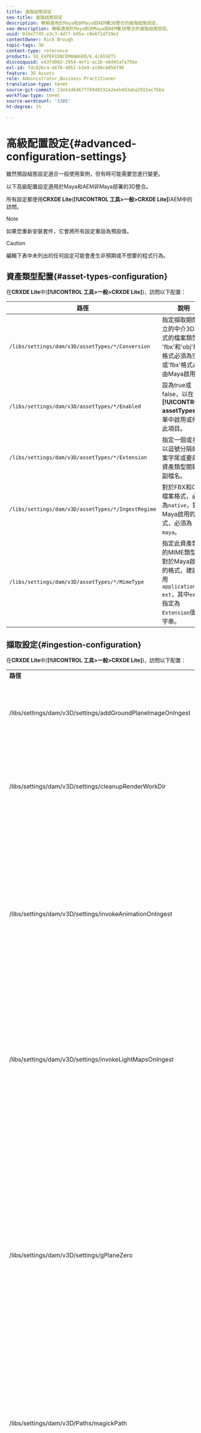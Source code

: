 ```yaml
---
title: 進階組態設定
seo-title: 進階組態設定
description: 瞭解適用於Maya和非Maya部AEM署3D整合的進階組態設定。
seo-description: 瞭解適用於Maya和非Maya部AEM署3D整合的進階組態設定。
uuid: 016e7745-e3c3-4d77-b95a-c0e671d719e2
contentOwner: Rick Brough
topic-tags: 3D
content-type: reference
products: SG_EXPERIENCEMANAGER/6.4/ASSETS
discoiquuid: e43fd002-2954-4ef1-ac2b-e8d45afa75be
exl-id: fdc82bca-e676-4052-b3e9-a198c685df96
feature: 3D Assets
role: Administrator,Business Practitioner
translation-type: tm+mt
source-git-commit: 13eb1d64677f6940332a2eeb4d3aba2915ac7bba
workflow-type: tm+mt
source-wordcount: '1385'
ht-degree: 1%

---
```


# 高級配置設定{#advanced-configuration-settings}

雖然預設組態設定適合一般使用案例，但有時可能需要您進行變更。

以下高級配置設定適用於Maya和AEM非Maya部署的3D整合。

所有設定都使用&#x200B;**CRXDE Lite**(**[!UICONTROL 工具>一般>CRXDE Lite]**)AEM中的訪問。

>[!NOTE]
>
>如果您重新安裝套件，它會將所有設定重設為預設值。

>[!CAUTION]
>
>編輯下表中未列出的任何設定可能會產生非預期或不想要的程式行為。

## 資產類型配置{#asset-types-configuration}

在&#x200B;**CRXDE Lite**&#x200B;中(**[!UICONTROL 工具>一般>CRXDE Lite]**)，訪問以下配置：

| 路徑 | 說明 |
|---|---|
| `/libs/settings/dam/v3D/assetTypes/*/Conversion` | 指定擷取期間建立的中介3D格式的檔案類型。 &#39;fbx&#39;和&#39;obj&#39;檔案格式必須為空，或&#39;fbx&#39;格式必須由Maya啟用。 |
| `/libs/settings/dam/v3D/assetTypes/*/Enabled` | 設為true或false，以在&#x200B;**[!UICONTROL assetTypes]**&#x200B;清單中啟用或停用此項目。 |
| `/libs/settings/dam/v3D/assetTypes/*/Extension` | 指定一個或多個以逗號分隔的檔案字尾或要與此資產類型關聯的副檔名。 |
| `/libs/settings/dam/v3D/assetTypes/*/IngestRegime` | 對於FBX和OBJ檔案格式，必須為`native`，對於Maya啟用的格式，必須為`maya`。 |
| `/libs/settings/dam/v3D/assetTypes/*/MimeType` | 指定此資產類型的MIME類型。 對於Maya啟用的格式，建議使用`application/x-ext`，其中`ext`是指定為`Extension`值的字串。 |

## 擷取設定{#ingestion-configuration}

在&#x200B;**CRXDE Lite**&#x200B;中(**[!UICONTROL 工具>一般>CRXDE Lite]**)，訪問以下配置：

<table> 
 <tbody> 
  <tr> 
   <td><strong>路徑</strong></td> 
   <td><strong>說明</strong></td> 
  </tr> 
  <tr> 
   <td>/libs/settings/dam/v3D/settings/addGroundPlaneImageOnIngest</td> 
   <td>在使用IBL舞台檢視或演算時，可產生環境遮擋陰影。 套用至使用RapidRefine預覽和演算</td> 
  </tr> 
  <tr> 
   <td><p>/libs/settings/dam/v3D/settings/cleanupRenderWorkDir</p> </td> 
   <td>設為<strong>false</strong>，以便在轉換和轉譯後，將暫存檔案保留在MayaWork檔案夾中。 在除錯Maya轉換和轉換問題時可能很有用。</td> 
  </tr> 
  <tr> 
   <td>/libs/settings/dam/v3D/settings/invokeAnimationOnIngest</td> 
   <td><p>啟用後，ImageMagick會安裝在伺服器上，並設定magickPath。 「快速調整」可用來建立3D物件的簡單動畫，這些物件在「卡片檢視」和其他檢視中當做縮圖使用。</p> <p>建立動畫會在擷取程式期間耗用大量CPU資源。</p> </td> 
  </tr> 
  <tr> 
   <td>/libs/settings/dam/v3D/settings/invokeLightMapsOnIngest</td> 
   <td>可在擷取時自動建立光線地圖。 設為<strong>false</strong>以停用自動建立光線圖；這可大幅降低CPU的耗用量，並降低使用快速調整功能進行預覽和轉換的品質。 不會影響瑪雅的演算。</td> 
  </tr> 
  <tr> 
   <td>/libs/settings/dam/v3D/settings/gPlaneZero</td> 
   <td><p>當設為<strong>true</strong>（預設）時，如有必要，將對象垂直移動，以確保對象的所有部分都在接地平面上(y=0)。</p> <p>當設為<strong>false</strong>（預設值）時，物件不會重新定位，而且可能會被舞台的接地平面部分隱藏。 （僅適用於使用快速調整功能進行預覽和演算）。 不過，這不會影響Maya的演算。 當設為<strong>true</strong>時，物件在Maya中的垂直位置可能與預覽或使用快速調整演算時不同。</p> </td> 
  </tr> 
  <tr> 
   <td>/libs/settings/dam/v3D/Paths/magickPath</td> 
   <td>ImageMagick轉換實用程式的路徑和名稱。 如果啟用動畫縮圖建立，則需要絕對路徑。</td> 
  </tr> 
  <tr> 
   <td>/libs/settings/dam/v3D/settings/MaxCpuPercentage</td> 
   <td><p>指定最多使用多少CPU來擷取3D資產。</p> <p>值越高，收錄速度越快，但AEM整體上可能會變得反應不靈。 此設定是近似的。 即，隨著可用CPU核心數目的增加，精度也會提高。</p> </td> 
  </tr> 
 </tbody> 
</table>

## Cloud Services配置設定{#cloud-services-configuration-settings}

下列設定的值由您的Adobe帳戶管理員、布建專家或支援代表提供。

| **路徑** | **說明** |
|---|---|
| `/libs/settings/dam/v3D/services/aws/accountId` | AdobeAWS帳戶的帳戶ID。 |
| `/libs/settings/dam/v3D/services/aws/bucketName` | S3傳輸桶的名稱；通常`aem3d`。 |
| `/libs/settings/dam/v3D/services/aws/customerId` | 由Adobe指派給您組織的唯一ID。 用作AWS Cognito用戶ID。 |
| `/libs/settings/dam/v3D/services/aws/encryptedPassword` | 與此customerId關聯的密碼。 用作AWS Cognito密碼。 |
| `/libs/settings/dam/v3D/services/aws/region` | 部署雲服務的AWS地區。 |
| `/libs/settings/dam/v3D/services/aws/userPoolId` | 適用的AWS Cognito用戶池ID。 |
| `/libs/settings/dam/v3D/services/dncr/clientId` | 用於dncr轉換服務的AWS Cognito客戶端ID。 |

## 常見處理設定{#common-processing-settings}

在&#x200B;**CRXDE Lite**&#x200B;中(**[!UICONTROL 工具>一般>CRXDE Lite]**)，訪問以下配置：

| **路徑** | **說明** |
|---|---|
| `/libs/settings/dam/v3D/Paths/mayaWorkPath` | Maya轉換和轉換工作資料夾的名稱和位置。 如果資料夾不存在，則會自動建立該資料夾。 |
| `/libs/settings/dam/v3D/Paths/maxWorkPath` | 3ds最大轉換的工作資料夾的名稱和位置。 如果資料夾不存在，則會自動建立該資料夾。 |
| `/libs/settings/dam/v3D/settings/debugNative` | 設為&#x200B;**[!UICONTROL true]**，可在格式轉換和使用RapidRefine轉譯器轉譯時建立除錯資訊。 |

## 渲染器配置{#renderer-configuration}

在&#x200B;**CRXDE Lite**&#x200B;中(**[!UICONTROL 工具>一般>CRXDE Lite]**)，訪問以下配置：

| **路徑** | **說明** |
|---|---|
| `/libs/settings/dam/v3D/settings/dynamicIBL` | 當設為&#x200B;**[!UICONTROL true]**&#x200B;且預先產生的光對應無法使用（即invokeLightMapsOnIngest=false）時，快速調整轉譯器會在轉譯期間建立光對應，以改善轉譯品質。 此設定可大幅增加演算時間。 設為&#x200B;**[!UICONTROL false]**&#x200B;會將這種情況下的CPU使用量降至最低，但可能導致較低的演算品質。 |
| `/libs/settings/dam/v3D/renderers/*/Enabled` | 分別設為&#x200B;**[!UICONTROL true]**&#x200B;或&#x200B;**[!UICONTROL false]**&#x200B;以啟用或停用轉譯器。 |
| `/libs/settings/dam/v3D/renderers/*/Display` | 可讓您變更在「演算」面板的「演算器」選取器中，針對啟用的演算器所顯示的字串。 |
| `/libs/settings/dam/v3D/renderers/*/MaxCpuPercentage` | 指定最多使用多少CPU來呈現3D場景。 值越高，轉譯速度越快，但AEM整體回應速度可能越低。 此設定是近似的。 即，隨著可用CPU核心數目的增加，精度也會提高。 |

## 3D資產預覽設定{#d-asset-preview-settings}

在&#x200B;**CRXDE Lite**&#x200B;中(**[!UICONTROL 工具>一般>CRXDE Lite]**)，訪問以下配置：

| 路徑 | 說明 |
|---|---|
| `/libs/settings/dam/v3D/WebGLSites/autoSpin` | 設為&#x200B;**[!UICONTROL true]**&#x200B;或&#x200B;**[!UICONTROL false]**，以啟用或停用頁面載入時的自動回轉（自動相機軌道）。 |
| `/libs/settings/dam/v3D/WebGLSites/autoSpinAfterReset` | 設為&#x200B;**[!UICONTROL true]**，以在按下&#x200B;**[!UICONTROL Reset]**&#x200B;後重新啟動自動回轉。 停用自動回轉時忽略。 |
| `/libs/settings/dam/v3D/WebGLSites/autoSpinSpeed` | 指定自動回轉的速度（每分鐘轉數）和方向，其中由右至左的值為負值，而由左至右的旋轉為正值。 |
| `/libs/settings/dam/v3D/WebGL/continueRotate` | 設為&#x200B;**[!UICONTROL false]**，以停用對觸控和滑鼠手勢的檢視器回應逐漸淡出的持續功能。 |
| `/libs/settings/dam/v3D/WebGL/curtainColor` | 指定載入窗簾的顏色，可選擇覆蓋載入和初始化期間3D資產預覽的視區。 R,G,B值，每個顏色分量在0到255之間。 |
| `/libs/settings/dam/v3D/WebGL/fadeCurtains` | 當設為&#x200B;**[!UICONTROL true]**&#x200B;時，載入幕會在檢視器初始化的後半段逐漸淡出。 當設為&#x200B;**[!UICONTROL false]**&#x200B;時，簾布保持不透明，直到裝載和初始化完成。 |
| `/libs/settings/dam/v3D/WebGL/showCurtains` | 設為&#x200B;**[!UICONTROL true]**&#x200B;或&#x200B;**[!UICONTROL false]**，以啟用或停用3D資產預覽的載入幕。 |
| `/libs/settings/dam/v3D/WebGL/spinHeight` | 當自動回轉啟用並啟用時，相機的垂直位置會自動相對於3D物件的高度調整。 當設為0.5時，相機會垂直放置在物件高度的1/2處，這會導致水準線在視區中垂直置中。 值越大，相機會向下看物件並提高演算的水準線高度，值越小，相機就會向上看物件並降低水準線。 |

## 3D Sites元件設定{#d-sites-component-settings}

在&#x200B;**CRXDE Lite**&#x200B;中(**[!UICONTROL 工具>一般>CRXDE Lite]**)，訪問以下配置：

| 路徑 | 說明 |
|---|---|
| `/libs/settings/dam/v3D/WebGLSites/autoSpinAfterReset` | 設為&#x200B;**[!UICONTROL true]**，以在按住家後重新啟用自動旋轉（自動相機軌道）。 停用自動回轉時忽略。 |
| `/libs/settings/dam/v3D/WebGLSites/continueRotate` | 設為&#x200B;**[!UICONTROL false]**，以停用對觸控和滑鼠手勢的檢視器回應逐漸淡出的持續功能。 |
| `/libs/settings/dam/v3D/WebGLSites/curtainColor` | 指定載入時可以選擇性地覆蓋3D Sites元件視區的載入窗簾的顏色。 R,G,B值，每個顏色分量在0到255之間。 |
| `/libs/settings/dam/v3D/WebGLSites/fadeCurtains` | 當設為&#x200B;**[!UICONTROL true]**&#x200B;時，載荷簾將在裝載和初始化的後半部分逐漸淡出。 當設為&#x200B;**[!UICONTROL false]**&#x200B;時，簾布保持不透明，直到裝載和初始化完成。 |
| `/libs/settings/dam/v3D/WebGLSites/showCurtains` | 設為&#x200B;**[!UICONTROL true]**&#x200B;或&#x200B;**[!UICONTROL false]**，以啟用或停用3D網站元件的載入簾幕。 |
| `/libs/settings/dam/v3D/WebGLSites/spinHeight` | 當自動回轉啟用並啟用時，相機的垂直位置會自動相對於3D物件的高度調整。 當設為0.5時，相機會垂直放置在物件高度的1/2處，這會導致水準線在視區中垂直置中。 值越大，相機會向下看物件並提高演算的水準線高度，值越小，相機就會向上看物件並降低水準線。 |
